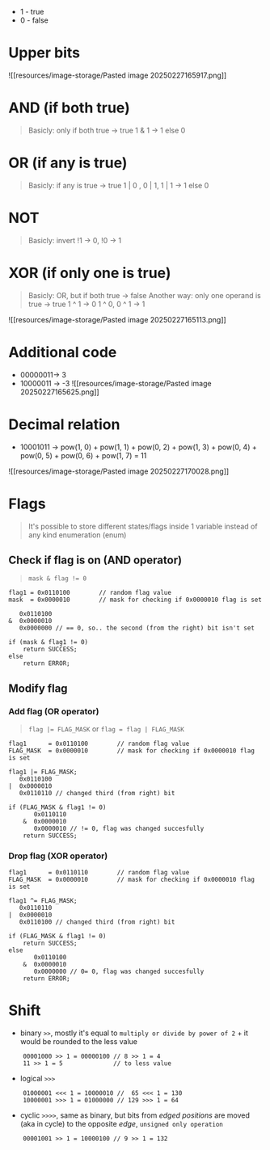 * 1 - true
* 0 - false

# Upper bits
![[resources/image-storage/Pasted image 20250227165917.png]]

# AND (if both true)
> Basicly: only if both true -> true 
> 1 & 1 -> 1 else 0

# OR (if any is true)
> Basicly: if any is true -> true 
> 1 | 0 , 0 | 1, 1 | 1 -> 1 else 0

# NOT
> Basicly: invert
> !1 -> 0, !0 -> 1

# XOR (if only one is true)
> Basicly: OR, but if both true -> false
> Another way: only one operand is true -> true
> 1 ^ 1 -> 0
> 1 ^ 0, 0 ^ 1 -> 1

![[resources/image-storage/Pasted image 20250227165113.png]]

# Additional code
* 00000011-> 3
* 10000011 -> -3
![[resources/image-storage/Pasted image 20250227165625.png]]

# Decimal relation
* 10001011 -> pow(1, 0) + pow(1, 1) + pow(0, 2) + pow(1, 3) + pow(0, 4) + pow(0, 5) + pow(0, 6) + pow(1, 7) = 11

![[resources/image-storage/Pasted image 20250227170028.png]]

# Flags
> It's possible to store different states/flags inside 1 variable instead of any kind enumeration (enum)

## Check if flag is on (AND operator)
> `mask & flag != 0`
```
flag1 = 0x0110100        // random flag value
mask  = 0x0000010        // mask for checking if 0x0000010 flag is set

   0x0110100 
&  0x0000010
   0x0000000 // == 0, so.. the second (from the right) bit isn't set

if (mask & flag1 != 0)
	return SUCCESS;
else
	return ERROR;
```

## Modify flag
### Add flag (OR operator)
> `flag |= FLAG_MASK` or `flag = flag | FLAG_MASK`
```
flag1      = 0x0110100        // random flag value
FLAG_MASK  = 0x0000010        // mask for checking if 0x0000010 flag is set

flag1 |= FLAG_MASK;
   0x0110100 
|  0x0000010
   0x0110110 // changed third (from right) bit

if (FLAG_MASK & flag1 != 0)
	   0x0110110
	&  0x0000010
	   0x0000010 // != 0, flag was changed succesfully
	return SUCCESS;
```

### Drop flag (XOR operator)
```
flag1      = 0x0110110        // random flag value
FLAG_MASK  = 0x0000010        // mask for checking if 0x0000010 flag is set

flag1 ^= FLAG_MASK;
   0x0110110 
|  0x0000010
   0x0110100 // changed third (from right) bit

if (FLAG_MASK & flag1 != 0)
	return SUCCESS;
else 
	   0x0110100
	&  0x0000010
	   0x0000000 // 0= 0, flag was changed succesfully
	return ERROR;
```

# Shift
* binary `>>`, mostly it's equal to `multiply or divide by power of 2` + it would be rounded to the less value
```
    00001000 >> 1 = 00000100 // 8 >> 1 = 4
	11 >> 1 = 5              // to less value
```
* logical `>>>`
```
    01000001 <<< 1 = 10000010 //  65 <<< 1 = 130
    10000001 >>> 1 = 01000000 // 129 >>> 1 = 64
```
* cyclic   `>>>>`,  same as binary, but bits from *edged positions* are moved (aka in cycle) to the opposite *edge*, `unsigned only operation`
```
    00001001 >> 1 = 10000100 // 9 >> 1 = 132
```
